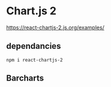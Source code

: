 # Chart.js 2
https://react-chartjs-2.js.org/examples/

## dependancies
```
npm i react-chartjs-2
```

## Barcharts
